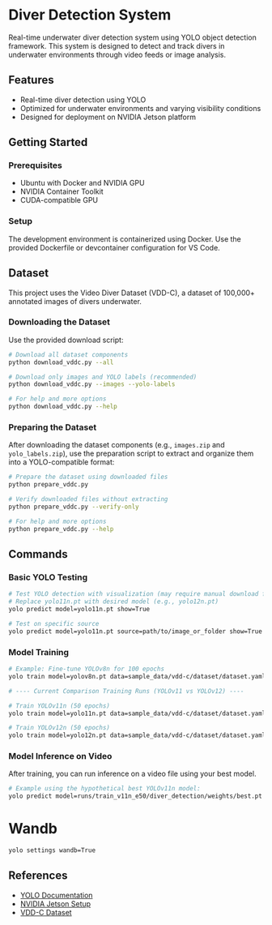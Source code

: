 # Diver Detection System

Real-time underwater diver detection system using YOLO object detection framework. This system is designed to detect and track divers in underwater environments through video feeds or image analysis.

## Features

- Real-time diver detection using YOLO
- Optimized for underwater environments and varying visibility conditions
- Designed for deployment on NVIDIA Jetson platform

## Getting Started

### Prerequisites

- Ubuntu with Docker and NVIDIA GPU
- NVIDIA Container Toolkit
- CUDA-compatible GPU

### Setup

The development environment is containerized using Docker. Use the provided Dockerfile or devcontainer configuration for VS Code.

## Dataset

This project uses the Video Diver Dataset (VDD-C), a dataset of 100,000+ annotated images of divers underwater.

### Downloading the Dataset

Use the provided download script:

```bash
# Download all dataset components
python download_vddc.py --all

# Download only images and YOLO labels (recommended)
python download_vddc.py --images --yolo-labels

# For help and more options
python download_vddc.py --help
```

### Preparing the Dataset

After downloading the dataset components (e.g., `images.zip` and `yolo_labels.zip`), use the preparation script to extract and organize them into a YOLO-compatible format:

```bash
# Prepare the dataset using downloaded files
python prepare_vddc.py

# Verify downloaded files without extracting
python prepare_vddc.py --verify-only

# For help and more options
python prepare_vddc.py --help
```

## Commands

### Basic YOLO Testing

```bash
# Test YOLO detection with visualization (may require manual download for v11/v12)
# Replace yolo11n.pt with desired model (e.g., yolo12n.pt)
yolo predict model=yolo11n.pt show=True

# Test on specific source
yolo predict model=yolo11n.pt source=path/to/image_or_folder show=True
```

### Model Training

```bash
# Example: Fine-tune YOLOv8n for 100 epochs
yolo train model=yolov8n.pt data=sample_data/vdd-c/dataset/dataset.yaml epochs=100 imgsz=640

# ---- Current Comparison Training Runs (YOLOv11 vs YOLOv12) ----

# Train YOLOv11n (50 epochs)
yolo train model=yolo11n.pt data=sample_data/vdd-c/dataset/dataset.yaml epochs=50 imgsz=640 batch=16 device=0 project=runs/train_v11n_e50 name=diver_detection

# Train YOLOv12n (50 epochs)
yolo train model=yolo12n.pt data=sample_data/vdd-c/dataset/dataset.yaml epochs=50 imgsz=640 batch=16 device=0 project=runs/train_v12n_e50 name=diver_detection
```

### Model Inference on Video

After training, you can run inference on a video file using your best model.

```bash
# Example using the hypothetical best YOLOv11n model:
yolo predict model=runs/train_v11n_e50/diver_detection/weights/best.pt source=path/to/your/video.mp4 show=True save=True
```

# Wandb
```bash
yolo settings wandb=True
```

## References

- [YOLO Documentation](https://docs.ultralytics.com/)
- [NVIDIA Jetson Setup](https://docs.ultralytics.com/guides/nvidia-jetson/#quick-start-with-docker)
- [VDD-C Dataset](https://conservancy.umn.edu/handle/11299/219383)